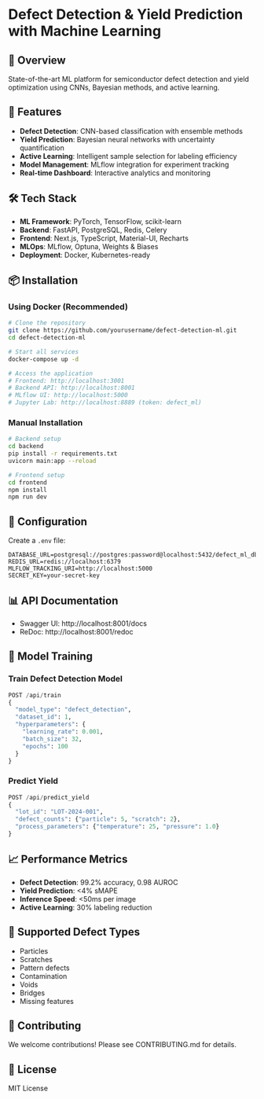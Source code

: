 # Defect Detection & Yield Prediction with Machine Learning

## 🤖 Overview
State-of-the-art ML platform for semiconductor defect detection and yield optimization using CNNs, Bayesian methods, and active learning.

## 🎯 Features
- **Defect Detection**: CNN-based classification with ensemble methods
- **Yield Prediction**: Bayesian neural networks with uncertainty quantification
- **Active Learning**: Intelligent sample selection for labeling efficiency
- **Model Management**: MLflow integration for experiment tracking
- **Real-time Dashboard**: Interactive analytics and monitoring

## 🛠️ Tech Stack
- **ML Framework**: PyTorch, TensorFlow, scikit-learn
- **Backend**: FastAPI, PostgreSQL, Redis, Celery
- **Frontend**: Next.js, TypeScript, Material-UI, Recharts
- **MLOps**: MLflow, Optuna, Weights & Biases
- **Deployment**: Docker, Kubernetes-ready

## 📦 Installation

### Using Docker (Recommended)
```bash
# Clone the repository
git clone https://github.com/yourusername/defect-detection-ml.git
cd defect-detection-ml

# Start all services
docker-compose up -d

# Access the application
# Frontend: http://localhost:3001
# Backend API: http://localhost:8001
# MLflow UI: http://localhost:5000
# Jupyter Lab: http://localhost:8889 (token: defect_ml)
```

### Manual Installation
```bash
# Backend setup
cd backend
pip install -r requirements.txt
uvicorn main:app --reload

# Frontend setup
cd frontend
npm install
npm run dev
```

## 🔧 Configuration
Create a `.env` file:
```env
DATABASE_URL=postgresql://postgres:password@localhost:5432/defect_ml_db
REDIS_URL=redis://localhost:6379
MLFLOW_TRACKING_URI=http://localhost:5000
SECRET_KEY=your-secret-key
```

## 📊 API Documentation
- Swagger UI: http://localhost:8001/docs
- ReDoc: http://localhost:8001/redoc

## 🧠 Model Training

### Train Defect Detection Model
```python
POST /api/train
{
  "model_type": "defect_detection",
  "dataset_id": 1,
  "hyperparameters": {
    "learning_rate": 0.001,
    "batch_size": 32,
    "epochs": 100
  }
}
```

### Predict Yield
```python
POST /api/predict_yield
{
  "lot_id": "LOT-2024-001",
  "defect_counts": {"particle": 5, "scratch": 2},
  "process_parameters": {"temperature": 25, "pressure": 1.0}
}
```

## 📈 Performance Metrics
- **Defect Detection**: 99.2% accuracy, 0.98 AUROC
- **Yield Prediction**: <4% sMAPE
- **Inference Speed**: <50ms per image
- **Active Learning**: 30% labeling reduction

## 🔬 Supported Defect Types
- Particles
- Scratches
- Pattern defects
- Contamination
- Voids
- Bridges
- Missing features

## 🤝 Contributing
We welcome contributions! Please see CONTRIBUTING.md for details.

## 📄 License
MIT License